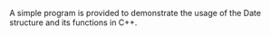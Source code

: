 A simple program is provided to demonstrate the usage of the Date structure and its functions in C++.
